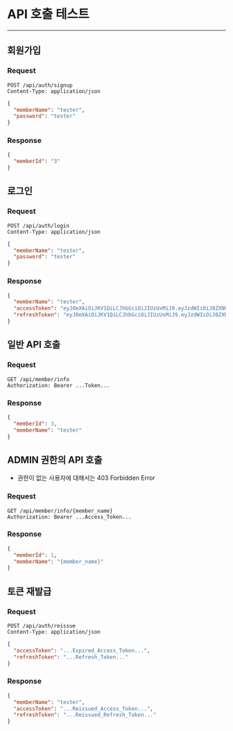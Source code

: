 # API 호출 테스트

-----------------------------------------


## 회원가입
### Request
```HTTP
POST /api/auth/signup
Content-Type: application/json
```
```json
{
  "memberName": "tester",
  "password": "tester"
}
```
### Response
```json
{
  "memberId": "3"
}
```


## 로그인
### Request
```HTTP
POST /api/auth/login
Content-Type: application/json
```
```json
{
  "memberName": "tester", 
  "password": "tester"
}
```
### Response
```json
{
  "memberName": "tester",
  "accessToken": "eyJ0eXAiOiJKV1QiLCJhbGciOiJIUzUxMiJ9.eyJzdWIiOiJ0ZXN0ZXIiLCJhdXRoIjoiUk9MRV9NRU1CRVIiLCJpYXQiOjE2ODk2NzM1NzYsImV4cCI6MTY4OTY3NTM3Nn0.TJnNMLPjw-cv0v-OJr4bhnKO7iLcAK31oLivApzalLAYxOd8MOFqRaC5SFXwCkRKZDTiYlrOaD_ikyupDSUPTw",
  "refreshToken": "eyJ0eXAiOiJKV1QiLCJhbGciOiJIUzUxMiJ9.eyJzdWIiOiJ0ZXN0ZXIiLCJhdXRoIjoiUk9MRV9NRU1CRVIiLCJpYXQiOjE2ODk2NzM1NzYsImV4cCI6MTY5MDI3ODM3Nn0.LbsZxFKduiYapLsP-pg83POtNRAFzcQVD6T83Cn5DXE1mJ5qORtcydwv3uiufw4T-aEV7hwptPeGFErd54wp2A"
}
```


## 일반 API 호출
### Request
```HTTP
GET /api/member/info
Authorization: Bearer ...Token...
```
### Response
```json
{
  "memberId": 3,
  "memberName": "tester"
}
```


## ADMIN 권한의 API 호출
- 권한이 없는 사용자에 대해서는 403 Forbidden Error
### Request
```HTTP
GET /api/member/info/{member_name}
Authorization: Bearer ...Access_Token...
```
### Response
```json
{
  "memberId": 1,
  "memberName": "{member_name}"
}
```


## 토큰 재발급
### Request
```HTTP
POST /api/auth/reissue 
Content-Type: application/json
```
```json
{
  "accessToken": "...Expired_Access_Token...",
  "refreshToken": "...Refresh_Token..."
}
```
### Response
```json
{
  "memberName": "tester",
  "accessToken": "...Reissued_Access_Token...",
  "refreshToken": "...Reissued_Refresh_Token..."
}
```
